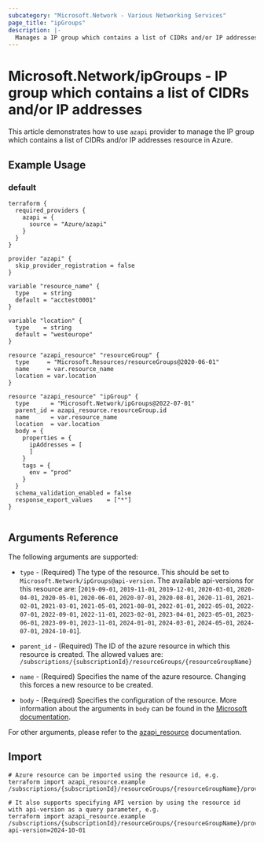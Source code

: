 ```yaml
---
subcategory: "Microsoft.Network - Various Networking Services"
page_title: "ipGroups"
description: |-
  Manages a IP group which contains a list of CIDRs and/or IP addresses.
---
```


# Microsoft.Network/ipGroups - IP group which contains a list of CIDRs and/or IP addresses

This article demonstrates how to use `azapi` provider to manage the IP group which contains a list of CIDRs and/or IP addresses resource in Azure.

## Example Usage

### default

```hcl
terraform {
  required_providers {
    azapi = {
      source = "Azure/azapi"
    }
  }
}

provider "azapi" {
  skip_provider_registration = false
}

variable "resource_name" {
  type    = string
  default = "acctest0001"
}

variable "location" {
  type    = string
  default = "westeurope"
}

resource "azapi_resource" "resourceGroup" {
  type     = "Microsoft.Resources/resourceGroups@2020-06-01"
  name     = var.resource_name
  location = var.location
}

resource "azapi_resource" "ipGroup" {
  type      = "Microsoft.Network/ipGroups@2022-07-01"
  parent_id = azapi_resource.resourceGroup.id
  name      = var.resource_name
  location  = var.location
  body = {
    properties = {
      ipAddresses = [
      ]
    }
    tags = {
      env = "prod"
    }
  }
  schema_validation_enabled = false
  response_export_values    = ["*"]
}


```



## Arguments Reference

The following arguments are supported:

* `type` - (Required) The type of the resource. This should be set to `Microsoft.Network/ipGroups@api-version`. The available api-versions for this resource are: [`2019-09-01`, `2019-11-01`, `2019-12-01`, `2020-03-01`, `2020-04-01`, `2020-05-01`, `2020-06-01`, `2020-07-01`, `2020-08-01`, `2020-11-01`, `2021-02-01`, `2021-03-01`, `2021-05-01`, `2021-08-01`, `2022-01-01`, `2022-05-01`, `2022-07-01`, `2022-09-01`, `2022-11-01`, `2023-02-01`, `2023-04-01`, `2023-05-01`, `2023-06-01`, `2023-09-01`, `2023-11-01`, `2024-01-01`, `2024-03-01`, `2024-05-01`, `2024-07-01`, `2024-10-01`].

* `parent_id` - (Required) The ID of the azure resource in which this resource is created. The allowed values are:  
  `/subscriptions/{subscriptionId}/resourceGroups/{resourceGroupName}`

* `name` - (Required) Specifies the name of the azure resource. Changing this forces a new resource to be created.

* `body` - (Required) Specifies the configuration of the resource. More information about the arguments in `body` can be found in the [Microsoft documentation](https://learn.microsoft.com/en-us/azure/templates/Microsoft.Network/ipGroups?pivots=deployment-language-terraform).

For other arguments, please refer to the [azapi_resource](https://registry.terraform.io/providers/Azure/azapi/latest/docs/resources/resource) documentation.

## Import

 ```shell
 # Azure resource can be imported using the resource id, e.g.
 terraform import azapi_resource.example /subscriptions/{subscriptionId}/resourceGroups/{resourceGroupName}/providers/Microsoft.Network/ipGroups/{resourceName}
 
 # It also supports specifying API version by using the resource id with api-version as a query parameter, e.g.
 terraform import azapi_resource.example /subscriptions/{subscriptionId}/resourceGroups/{resourceGroupName}/providers/Microsoft.Network/ipGroups/{resourceName}?api-version=2024-10-01
 ```
